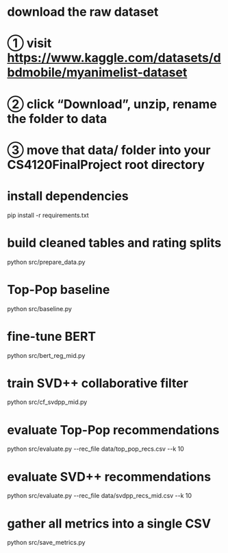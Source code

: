 # download the raw dataset
#   ① visit https://www.kaggle.com/datasets/dbdmobile/myanimelist-dataset
#   ② click “Download”, unzip, rename the folder to  data
#   ③ move that data/ folder into your CS4120FinalProject root directory
#
# install dependencies
pip install -r requirements.txt

# build cleaned tables and rating splits
python src/prepare_data.py           

# Top-Pop baseline 
python src/baseline.py                  

# fine-tune BERT 
python src/bert_reg_mid.py 

# train SVD++ collaborative filter
python src/cf_svdpp_mid.py           

# evaluate Top-Pop recommendations
python src/evaluate.py --rec_file data/top_pop_recs.csv   --k 10

# evaluate SVD++ recommendations
python src/evaluate.py --rec_file data/svdpp_recs_mid.csv --k 10

# gather all metrics into a single CSV
python src/save_metrics.py
